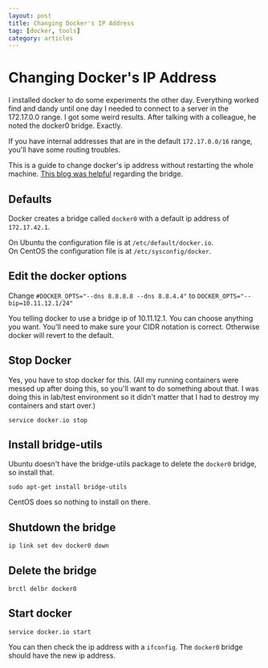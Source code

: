 ```yaml
---
layout: post
title: Changing Docker's IP Address
tag: [docker, tools]
category: articles
---
```


# Changing Docker's IP Address

I installed docker to do some experiments the other day. Everything worked find and dandy until one day I needed to connect to a server in the 172.17.0.0 range. I got some weird results. After talking with a colleague, he noted the docker0 bridge. Exactly.

If you have internal addresses that are in the default `172.17.0.0/16` range, you'll have some routing troubles. 

This is a guide to change docker's ip address without restarting the whole machine. [This blog was helpful](http://blog.tremily.us/posts/Docker/) regarding the bridge.

## Defaults

Docker creates a bridge called `docker0` with a default ip address of `172.17.42.1`.

On Ubuntu the configuration file is at `/etc/default/docker.io`.  
On CentOS the configuration file is at `/etc/sysconfig/docker`.  

## Edit the docker options

Change `#DOCKER_OPTS="--dns 8.8.8.8 --dns 8.8.4.4"` to `DOCKER_OPTS="--bip=10.11.12.1/24"`

You telling docker to use a bridge ip of 10.11.12.1. You can choose anything you want. You'll need to make sure your CIDR notation is correct. Otherwise docker will revert to the default.

## Stop Docker

Yes, you have to stop docker for this. (All my running containers were messed up after doing this, so you'll want to do something about that. I was doing this in lab/test environment so it didn't matter that I had to destroy my containers and start over.)

`service docker.io stop`

## Install bridge-utils

Ubuntu doesn't have the bridge-utils package to delete the `docker0` bridge, so install that.

`sudo apt-get install bridge-utils`

CentOS does so nothing to install on there.

## Shutdown the bridge

`ip link set dev docker0 down`

## Delete the bridge

`brctl delbr docker0`

## Start docker

`service docker.io start`

You can then check the ip address with a `ifconfig`. The `docker0` bridge should have the new ip address.
